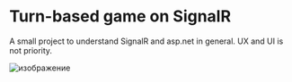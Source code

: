 # Turn-based game on SignalR

A small project to understand SignalR and asp.net in general. UX and UI is not priority.

![изображение](https://github.com/user-attachments/assets/c43e500f-b594-4af0-bbff-ca626d201ce6)
